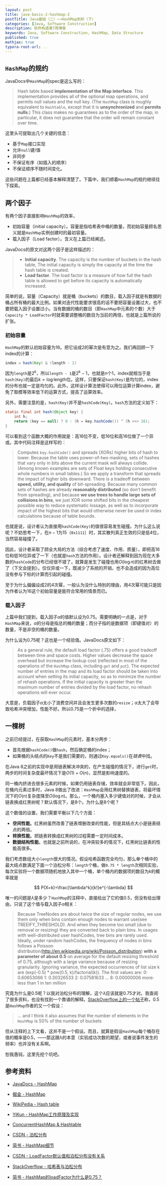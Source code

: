 ```yaml
---
layout: post
title: java-basis-2-hashmap-2
postTitle: Java基础（二）——HashMap剖析（下）
categories: [Java, Software Construction]
description: 软件构造第7周博客
keywords: Java, Software Construction, HashMap, Data Structure
published: true
mathjax: true
typora-root-url: ..
---
```


## `HashMap`的规约

JavaDocs中`HashMap`的spec是这么写的：

>Hash table based **implementation of the Map interface**. This implementation provides all of the optional map operations, and permits null values and the null key. (The `HashMap` class is roughly equivalent to `Hashtable`, except that it is **unsynchronized** and **permits nulls**.) This class makes no guarantees as to the order of the map; in particular, it does not guarantee that the order will remain constant over time.

这里头可提取出几个关键的信息：

- 基于`Map`接口实现
- 允许`null`键/值
- 非同步
- 不保证有序（如插入的顺序）
- 不保证顺序不随时间变化。

这些问题在上篇都已经基本解释清楚了。下篇中，我们顺着`HashMap`的规约继续往下探索。

## 两个因子

有两个因子直接影响`HashMap`的效率，

- 初始容量（initial capacity）。容量是指哈希表中桶的数量，而初始容量顾名思义就是`HashMap`实例创建时的最初容量。
- 载入因子（Load factor）。含义在上篇已经阐述。

JavaDocs的原文对这两个因子是这样描述的：

>- **Initial capacity**. The capacity is the number of buckets in the hash table, The initial capacity is simply the capacity at the time the hash table is created.
>- **Load factor**. The load factor is a measure of how full the hash table is allowed to get before its capacity is automatically increased.

简单的说，容量（Capacity）就是桶（buckets）的数目，载入因子就是有数据的桶占所有桶的最大比例。如果对迭代性能要求很高的话不要把容量设置过大，也不要把载入因子设置过小。当有数据的桶的数目（即`HashMap`中元素的个数）大于`Capacity * LoadFactor`时就需要调整桶的数目为当前的两倍，也就是上篇所说的扩张。

### 初始容量

`HashMap`的默认初始容量为16。把它设成2的幂次是有意为之。我们再回顾一下index的计算：

```java
index = hash(Key) & (length - 1)
```

因为`length`是$2^k$，所以`length - 1`是$2^k - 1$，也就是$n$个1，index就相当于是`hash(Key)`的最后$k = \log{\textrm{length}}$位。这样，只要保证`hash(Key)`是均匀的，index的分布也就一定是均匀的。此外，这样设计算法使得可以用位运算计算index，避免了取模等效率低下的运算方式，提高了运算效率。

另外，需要注意的是，`hash(Key)`并不是`hashCode(Key)`。`hash`方法的定义如下：

```java
static final int hash(Object key) {
    int h;
    return (key == null) ? 0 : (h = key.hashCode()) ^ (h >>> 16);
}
```

可以看到这个函数大概的作用就是：高16位不变，低16位和高16位做了一个异或。其中代码注释是这样写的：

>Computes `key.hashCode()` and spreads (XORs) higher bits of hash to lower. Because the table uses power-of-two masking, sets of hashes that vary only in bits above the current mask will always collide. (Among known examples are sets of Float keys holding consecutive whole numbers in small tables.) So we apply a transform that spreads the impact of higher bits downward. There is a tradeoff between **speed, utility, and quality** of bit-spreading. Because many common sets of hashes are already **reasonably distributed** (so don’t benefit from spreading), and because **we use trees to handle large sets of collisions in bins**, we just XOR some shifted bits in the cheapest possible way to reduce systematic lossage, as well as to incorporate impact of the highest bits that would otherwise never be used in index calculations because of table bounds.

也就是说，设计者认为直接用`hashCode(Key)`的值很容易发生碰撞。为什么这么说呢？不妨思考一下，在$n - 1$为15（`0x1111`）时，其实散列真正生效的只是低4位，当然容易碰撞了。

因此，设计者采取了顾全大局的方法（综合考虑了速度、作用、质量），即把高16位和低16位异或了一下（也就是`hash`方法的作用）。设计者还解释到因为现在大多数的`hashCode`的分布已经很不错了，就算是发生了碰撞也用$O(\log{n})$的红黑树去做了（下文会提到）。仅仅异或一下，既减少了系统的开销，也不会造成的因为高位没有参与下标的计算而引起的碰撞。

至于为什么偏偏设成2的4次幂，一般认为没什么特别的理由，用4次幂可能只是因为作者认为16这个初始容量是能符合常用的情景而已。

### 载入因子

上篇中我们提到，载入因子$\alpha$的值默认设为0.75。需要明确的一点是，对于`HashMap`来说，$\alpha$的分母是指总的桶的数量；而分子指的是数据项（即键值对）的数量，不是非空的桶的数量。

为什么设为0.75呢？这也是一个经验值。JavaDocs原文如下：

>As a general rule, the default load factor (.75) offers a good tradeoff between time and space costs.  Higher values decrease the space overhead but increase the lookup cost (reflected in most of the operations of the `HashMap` class, including `get` and `put`).  The expected number of entries in the map and its load factor should be taken into account when setting its initial capacity, so as to minimize the number of rehash operations.  If the initial capacity is greater than the maximum number of entries divided by the load factor, no rehash operations will ever occur.

大意是，负载因子$\alpha$太小了浪费空间并且会发生更多次数的`resize`；$\alpha$太大了会导致哈希冲突增加，性能不好。所以0.75是一个折中的选择，

## 一棵树

之前已经提过，在获取`HashMap`的元素时，基本分两步：

- 首先根据`hashCode()`做`hash`，然后确定桶的index；
- 如果桶的头结点的`Key`不是我们需要的，则通过`Key.equals()`在*链表*中找。

在Java 8之前的实现中是用链表解决冲突的，在产生碰撞的情况下，进行`get`时，两步的时间复杂度最坏情况下是$O(1)+O(n)$，显然是影响速度的。

同一桶内挤进去很多元素的时候，如果仍用链表存储，效率就会非常低下。因此，在桶内元素过多时，Java 8做出了改进：`HashMap`会用红黑树替换链表，将最坏情况下的$O(n)$复杂度降至$O(\log{n})$。那么，一个桶内塞入多少键值对的时候，才会从链表换成红黑树呢？默认情况下，是8个。为什么是8个呢？

这个数值的设置，我们需要平衡以下几个方面：

- **空间性能**。红黑树虽然改善了链表增删改查的性能，但是其结点大小是链表结点的两倍。
- **转换性能**。把链表转换成红黑树的过程需要一定时间成本。
- **数据结构性能**。也就是之前所说的，在冲突较多的情况下，红黑树比链表的性能高很多。

我们考虑数组大小`length`很大的情况。假设哈希函数完全均匀，那么单个桶中的最大结点数满足下面一个泊松分布：`length`个桶，做`0.75 * length`次相同实验，每次实验将一个数据项随机地放入其中一个桶，单个桶内的数据项的数目为$k$的概率就是


$$
P(X=k)=\frac{\lambda^k}{k!}e^{-\lambda}
$$


唯一的问题是$\lambda$是多少？`HashMap`的注释中，直接给出了它的值0.5，但没有给出理由，只说了这个值与载入因子$\alpha$相关：

>Because TreeNodes are about twice the size of regular nodes, we use them only when bins contain enough nodes to warrant use(see TREEIFY_THRESHOLD). And when they become too small (due to removal or resizing) they are converted back to plain bins. In usages with well-distributed user hashCodes, tree bins are rarely used. Ideally, under random hashCodes, the frequency of nodes in bins follows a Poisson distribution(http://en.wikipedia.org/wiki/Poisson_distribution) **with a parameter of about 0.5** on average for the default resizing threshold of 0.75, although with a large variance because of resizing granularity. Ignoring variance, the expected occurrences of list size k are (exp(-0.5) * pow(0.5, k)/factorial(k)). The first values are:
>0: 0.60653066
>1: 0.30326533
>2: 0.07581633
...
>8: 0.00000006
>more: less than 1 in ten million

究竟为什么是0.5呢？以我对泊松分布的理解，这个$\lambda$应该就是0.75才对。我查阅了很多资料，也没有找到一个靠谱的解释。[StackOverflow上的一个帖子](https://stackoverflow.com/questions/20448477/cant-understand-poisson-part-of-hash-tables-from-sun-documentation)称，0.5是`HashMap`作者的又一个假设：

> ... and I think it also assumes that the number of elements in the `HashMap` is 50% of the number of buckets

但从注释的上下文看，这并不是一个假设。而且，就算是假设`HashMap`每个桶存在值的概率是0.5，——那这跟$\lambda$的本意（实验成功次数的期望，或者说事件发生的频率）也并没有关系啊。

恕我愚钝，这里先挖个坑吧。

## 参考资料

- [JavaDocs - HashMap](https://docs.oracle.com/javase/8/docs/api/java/util/HashMap.html)

- [掘金 - HashMap](https://juejin.im/post/5dee6f54f265da33ba5a79c8)

- [WikiPedia - Hash table](https://en.wikipedia.org/wiki/Hash_table)

- [YiKun - HashMap工作原理及实现](https://yikun.github.io/2015/04/01/Java-HashMap%E5%B7%A5%E4%BD%9C%E5%8E%9F%E7%90%86%E5%8F%8A%E5%AE%9E%E7%8E%B0/)

- [ConcurrentHashMap & Hashtable](https://mp.weixin.qq.com/s/AixdbEiXf3KfE724kg2YIw)

- [CSDN - 泊松分布](https://blog.csdn.net/ccnt_2012/article/details/81114920)

- [简书 - HashMap细节](https://www.jianshu.com/p/9ad7a192fd7a)

- [CSDN - LoadFactor默认值和泊松分布没有关系](https://blog.csdn.net/reliveIT/article/details/82960063)

- [StackOverflow - 哈希表与泊松分布](https://stackoverflow.com/questions/20448477/cant-understand-poisson-part-of-hash-tables-from-sun-documentation)

- [简书 - HashMap的loadFactor为什么是0.75？](https://www.jianshu.com/p/64f6de3ffcc1)